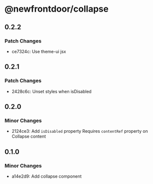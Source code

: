 # @newfrontdoor/collapse

## 0.2.2

### Patch Changes

- ce7324c: Use theme-ui jsx

## 0.2.1

### Patch Changes

- 2428c6c: Unset styles when isDisabled

## 0.2.0

### Minor Changes

- 2124ce3: Add `isDisabled` property
  Requires `contentRef` property on Collapse content

## 0.1.0

### Minor Changes

- a14e2d9: Add collapse component
